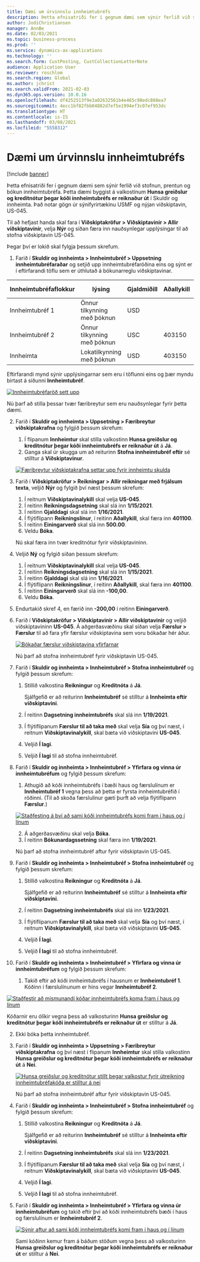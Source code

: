 ```yaml
---
title: Dæmi um úrvinnslu innheimtubréfs
description: Þetta efnisatriði fer í gegnum dæmi sem sýnir ferlið við stofnun, prentun og bókun innheimtubréfa.
author: JodiChristiansen
manager: AnnBe
ms.date: 02/03/2021
ms.topic: business-process
ms.prod: ''
ms.service: dynamics-ax-applications
ms.technology: ''
ms.search.form: CustPosting, CustCollectionLetterNote
audience: Application User
ms.reviewer: roschlom
ms.search.region: Global
ms.author: jchrist
ms.search.validFrom: 2021-02-03
ms.dyn365.ops.version: 10.0.16
ms.openlocfilehash: df4252513f9e3a02632561b4e465c98edc888ea7
ms.sourcegitcommit: 4ecc1bf82fbb04882d7ef5e1994ef3c07ef953dc
ms.translationtype: HT
ms.contentlocale: is-IS
ms.lasthandoff: 03/08/2021
ms.locfileid: "5558312"
---
```

# <a name="process-collection-letters-example"></a>Dæmi um úrvinnslu innheimtubréfs

[!include [banner](../../includes/banner.md)]

Þetta efnisatriði fer í gegnum dæmi sem sýnir ferlið við stofnun, prentun og bókun innheimtubréfa. Þetta dæmi byggist á valkostinum **Hunsa greiðslur og kreditnótur þegar kóði innheimtubréfs er reiknaður út** í Skuldir og innheimta. Það notar gögn úr sýnifyrirtækinu USMF og nýjan viðskiptavin, US-045.

Til að hefjast handa skal fara í **Viðskiptakröfur \> Viðskiptavinir \> Allir viðskiptavinir**, velja **Nýr** og síðan færa inn nauðsynlegar upplýsingar til að stofna viðskiptavin US-045.

Þegar því er lokið skal fylgja þessum skrefum.

1. Farið í **Skuldir og innheimta \> Innheimtubréf \> Uppsetning innheimtubréfaraðar** og setjið upp innheimtubréfaröðina eins og sýnt er í eftirfarandi töflu sem er úthlutað á bókunarreglu viðskiptavinar.

|     Innheimtubréfaflokkur      |     lýsing                           |     Gjaldmiðill      |     Aðallykill        |     Gjald í gjaldmiðli     |     Lágmark yfir        |     Dagar útilokunar      |
|---------------------------------  |---------------------------------------    |-----------------  |-----------------------    |-------------------------- |-----------------------    |---------------------  |
|     Innheimtubréf 1         |     Önnur tilkynning með þóknun        |     USD           |                           |     0,00                  |     0,00                  |     2                 |
|     Innheimtubréf 2         |     Önnur tilkynning með þóknun        |     USC           |     403150                |     20.00                 |     10,00                 |     3                 |
|     Innheimta                    |     Lokatilkynning með þóknun         |     USD           |     403150                |     50.00                 |     100.00                |     15                |

Eftirfarandi mynd sýnir upplýsingarnar sem eru í töflunni eins og þær myndu birtast á síðunni **Innheimtubréf**. 

[![Innheimtubréfaröð sett upp](./media/Ignore-payments-creditmemos-1.PNG)](./media/Ignore-payments-creditmemos-1.PNG)

 Nú þarf að stilla þessar tvær færibreytur sem eru nauðsynlegar fyrir þetta dæmi.

2. Farið í **Skuldir og innheimta \> Uppsetning \> Færibreytur viðskiptakrafna** og fylgjið þessum skrefum:

    1. Í flipanum **Innheimtur** skal stilla valkostinn **Hunsa greiðslur og kreditnótur þegar kóði innheimtubréfs er reiknaður út** á **Já**.
    2. Ganga skal úr skugga um að reiturinn **Stofna innheimtubréf eftir** sé stilltur á **Viðskiptavinur**.

    [![Færibreytur viðskiptakrafna settar upp fyrir innheimtu skulda](./media/Ignore-payments-creditmemos-2.PNG)](./media/Ignore-payments-creditmemos-2.PNG)

3. Farið í **Viðskiptakröfur \> Reikningar \> Allir reikningar með frjálsum texta**, veljið **Nýr** og fylgið því næst þessum skrefum:

    1. Í reitnum **Viðskiptavinalykill** skal velja **US-045**.
    2. Í reitinn **Reikningsdagsetning** skal slá inn **1/15/2021**.
    3. Í reitinn **Gjalddagi** skal slá inn **1/16/2021**.
    4. Í flýtiflipann **Reikningslínur**, í reitinn **Aðallykill**, skal færa inn **401100**.
    5. Í reitinn **Einingarverð** skal slá inn **500.00**.
    6. Veldu **Bóka**.

    Nú skal færa inn tvær kreditnótur fyrir viðskiptavininn.

4. Veljið **Ný** og fylgið síðan þessum skrefum:

    1. Í reitnum **Viðskiptavinalykill** skal velja **US-045**.
    2. Í reitinn **Reikningsdagsetning** skal slá inn **1/15/2021**.
    3. Í reitinn **Gjalddagi** skal slá inn **1/16/2021**.
    4. Í flýtiflipann **Reikningslínur**, í reitinn **Aðallykill**, skal færa inn **401100**.
    5. Í reitinn **Einingarverð** skal slá inn **-100,00**.
    6. Veldu **Bóka**.

5. Endurtakið skref 4, en færið inn **-200,00** í reitinn **Einingarverð**.
6. Farið í **Viðskiptakröfur \> Viðskiptavinir \> Allir viðskiptavinir** og veljið viðskiptavininn **US-045**. Á aðgerðasvæðinu skal síðan velja **Færslur \> Færslur** til að fara yfir færslur viðskiptavina sem voru bókaðar hér áður.

    [![Bókaðar færslur viðskiptavina yfirfarnar](./media/Ignore-payments-creditmemos-3.PNG)](./media/Ignore-payments-creditmemos-3.PNG)

    Nú þarf að stofna innheimtubréf fyrir viðskiptavin US-045.

7. Farið í **Skuldir og innheimta \> Innheimtubréf \> Stofna innheimtubréf** og fylgið þessum skrefum:

    1. Stillið valkostina **Reikningur** og **Kreditnóta** á **Já**.

        Sjálfgefið er að reiturinn **Innheimtubréf** sé stilltur á **Innheimta eftir viðskiptavini**.

    2. Í reitinn **Dagsetning innheimtubréfs** skal slá inn **1/19/2021**.
    3. Í flýtiflipanum **Færslur til að taka með** skal velja **Sía** og því næst, í reitnum **Viðskiptavinalykill**, skal bæta við viðskiptavini **US-045**.
    4. Veljið **Í lagi**.
    5. Veljið **Í lagi** til að stofna innheimtubréf.

8. Farið í **Skuldir og innheimta \> Innheimtubréf \> Yfirfara og vinna úr innheimtubréfum** og fylgið þessum skrefum:

    1. Athugið að kóði innheimtubréfs í bæði haus og færslulínum er **Innheimtubréf 1** vegna þess að þetta er fyrsta innheimtubréfið í röðinni. (Til að skoða færslulínur gæti þurft að velja flýtiflipann **Færslur**.)

   [![Staðfesting á því að sami kóði innheimtubréfs komi fram í haus og í línum](./media/Ignore-payments-creditmemos-4.PNG)](./media/Ignore-payments-creditmemos-4.PNG)

    2. Á aðgerðasvæðinu skal velja **Bóka**.
    3. Í reitinn **Bókunardagssetning** skal færa inn **1/19/2021**.

    Nú þarf að stofna innheimtubréf aftur fyrir viðskiptavin US-045.

9. Farið í **Skuldir og innheimta \> Innheimtubréf \> Stofna innheimtubréf** og fylgið þessum skrefum:

    1. Stillið valkostina **Reikningur** og **Kreditnóta** á **Já**.

        Sjálfgefið er að reiturinn **Innheimtubréf** sé stilltur á **Innheimta eftir viðskiptavini**.

    2. Í reitinn **Dagsetning innheimtubréfs** skal slá inn **1/23/2021**.
    3. Í flýtiflipanum **Færslur til að taka með** skal velja **Sía** og því næst, í reitnum **Viðskiptavinalykill**, skal bæta við viðskiptavini **US-045**.
    4. Veljið **Í lagi**.
    5. Veljið **Í lagi** til að stofna innheimtubréf.

10. Farið í **Skuldir og innheimta \> Innheimtubréf \> Yfirfara og vinna úr innheimtubréfum** og fylgið þessum skrefum:

    1. Takið eftir að kóði innheimtubréfs í hausnum er **Innheimtubréf 1**. Kóðinn í færslulínunum er hins vegar **Innheimtubréf 2**.

   [![Staðfestir að mismunandi kóðar innheimtubréfs koma fram í haus og línum](./media/Ignore-payments-creditmemos-5.PNG)](./media/Ignore-payments-creditmemos-5.PNG)

  Kóðarnir eru ólíkir vegna þess að valkosturinn **Hunsa greiðslur og kreditnótur þegar kóði innheimtubréfs er reiknaður út** er stilltur á **Já**.

  2. Ekki bóka þetta innheimtubréf.

11. Farið í **Skuldir og innheimta \> Uppsetning \> Færibreytur viðskiptakrafna** og því næst í flipanum **Innheimtur** skal stilla valkostinn **Hunsa greiðslur og kreditnótur þegar kóði innheimtubréfs er reiknaður út** á **Nei**.

    [![Hunsa greiðslur og kreditnótur stillt þegar valkostur fyrir útreikning innheimtubréfakóða er stilltur á nei](./media/Ignore-payments-creditmemos-6.PNG)](./media/Ignore-payments-creditmemos-6.PNG)

    Nú þarf að stofna innheimtubréf aftur fyrir viðskiptavin US-045.

12. Farið í **Skuldir og innheimta \> Innheimtubréf \> Stofna innheimtubréf** og fylgið þessum skrefum:

    1. Stillið valkostina **Reikningur** og **Kreditnóta** á **Já**.

        Sjálfgefið er að reiturinn **Innheimtubréf** sé stilltur á **Innheimta eftir viðskiptavini**.

    2. Í reitinn **Dagsetning innheimtubréfs** skal slá inn **1/23/2021**.
    3. Í flýtiflipanum **Færslur til að taka með** skal velja **Sía** og því næst, í reitnum **Viðskiptavinalykill**, skal bæta við viðskiptavini **US-045**.
    4. Veljið **Í lagi**.
    5. Veljið **Í lagi** til að stofna innheimtubréf.

13. Farið í **Skuldir og innheimta \> Innheimtubréf \> Yfirfara og vinna úr innheimtubréfum** og takið eftir því að kóði innheimtubréfs bæði í haus og færslulínum er **Innheimtubréf 2**.

    [![Sýnir aftur að sami kóði innheimtubréfs komi fram í haus og í línum](./media/Ignore-payments-creditmemos-7.PNG)](./media/Ignore-payments-creditmemos-7.PNG)

    Sami kóðinn kemur fram á báðum stöðum vegna þess að valkosturinn **Hunsa greiðslur og kreditnótur þegar kóði innheimtubréfs er reiknaður út** er stilltur á **Nei**.

